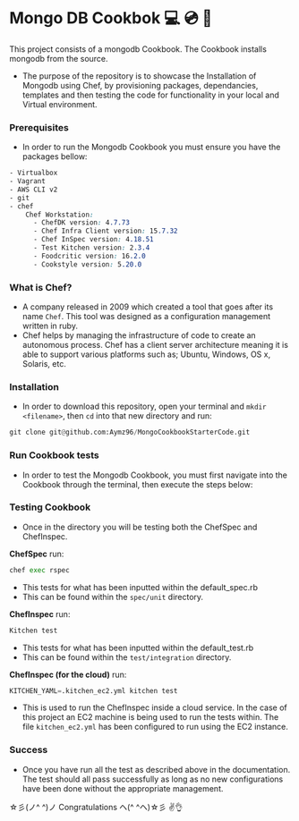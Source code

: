 # Mongo DB Cookbok :computer: :cd: :electric_plug:

This project consists of a mongodb Cookbook. The Cookbook installs mongodb from the source.
- The purpose of the repository is to showcase the Installation of Mongodb using Chef, by provisioning packages, dependancies, templates and then testing the code for functionality in your local and Virtual environment.

### Prerequisites
- In order to run the Mongodb Cookbook you must ensure you have the packages bellow:

```CSS
- Virtualbox
- Vagrant
- AWS CLI v2
- git
- chef
    Chef Workstation:
      - ChefDK version: 4.7.73
      - Chef Infra Client version: 15.7.32
      - Chef InSpec version: 4.18.51
      - Test Kitchen version: 2.3.4
      - Foodcritic version: 16.2.0
      - Cookstyle version: 5.20.0
```
### What is Chef?

- A company released in 2009 which created a tool that goes after its name `Chef`. This tool was designed as a configuration management written in ruby.
- Chef helps by managing the infrastructure of code to create an autonomous process. Chef has a client server architecture meaning it is able to support various platforms such as; Ubuntu, Windows, OS x, Solaris, etc.

### Installation
- In order to download this repository, open your terminal and `mkdir <filename>`, then `cd` into that new directory and run:

```python
git clone git@github.com:Aymz96/MongoCookbookStarterCode.git
```

### Run Cookbook tests
- In order to test the Mongodb Cookbook, you must first navigate into the Cookbook through the terminal, then execute the steps below:

### Testing Cookbook
- Once in the directory you will be testing both the ChefSpec and ChefInspec.

**ChefSpec**
run:
```python
chef exec rspec
```
- This tests for what has been inputted within the default_spec.rb
- This can be found within the `spec/unit` directory.

**ChefInspec**
run:
```python
Kitchen test
```
- This tests for what has been inputted within the default_test.rb
- This can be found within  the `test/integration` directory.

**ChefInspec (for the cloud)**
run:
```python
KITCHEN_YAML=.kitchen_ec2.yml kitchen test
```
- This is used to run the ChefInspec inside a cloud service. In the case of this project an EC2 machine is being used to run the tests within. The file `kitchen_ec2.yml` has been configured to run using the EC2 instance.

### Success
- Once you have run all the test as described above in the documentation. The test should all pass successfully as long as no new configurations have been done without the appropriate management.

☆彡(ノ^ ^)ノ Congratulations ヘ(^ ^ヘ)☆彡
:v::ok_hand:
